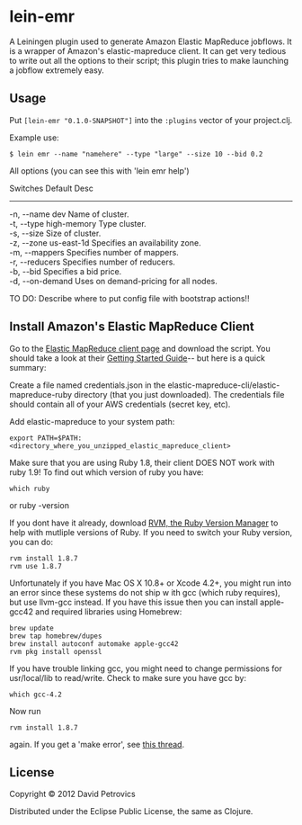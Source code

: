 # lein-emr

A Leiningen plugin used to generate Amazon Elastic MapReduce jobflows. It is a wrapper of Amazon's elastic-mapreduce
client. It can get very tedious to write out all the options to their script; this plugin tries to make launching a 
jobflow extremely easy.

## Usage

Put `[lein-emr "0.1.0-SNAPSHOT"]` into the `:plugins` vector of your project.clj.

Example use:

    $ lein emr --name "namehere" --type "large" --size 10 --bid 0.2

All options (you can see this with 'lein emr help')

Switches         Default      Desc                                  
 --------         -------      ----                                  
 -n, --name       dev          Name of cluster.                      
 -t, --type       high-memory  Type  cluster.                        
 -s, --size                    Size of cluster.                      
 -z, --zone       us-east-1d   Specifies an availability zone.       
 -m, --mappers                 Specifies number of mappers.          
 -r, --reducers                Specifies number of reducers.         
 -b, --bid                     Specifies a bid price.                
 -d, --on-demand               Uses on demand-pricing for all nodes. 
 
 TO DO:
 Describe where to put config file with bootstrap actions!!

## Install Amazon's Elastic MapReduce Client
Go to the [Elastic MapReduce client page](http://aws.amazon.com/code/Elastic-MapReduce/2264) and download the script. 
You should take a look at their 
[Getting Started Guide](http://docs.amazonwebservices.com/ElasticMapReduce/latest/GettingStartedGuide/SignUp.html)-- but 
here is a quick summary:

Create a file named credentials.json in the elastic-mapreduce-cli/elastic-mapreduce-ruby directory (that you just 
downloaded). The credentials file should contain all of your AWS credentials (secret key, etc).

Add elastic-mapreduce to your system path:

    export PATH=$PATH:<directory_where_you_unzipped_elastic_mapreduce_client>

Make sure that you are using Ruby 1.8, their client DOES NOT work with ruby 1.9! To find out which version of ruby you 
have:

    which ruby
    
or
    ruby -version
    

If you dont have it already, download [RVM, the Ruby Version Manager](https://rvm.io) to help with mutliple versions of
Ruby. If you need to switch your Ruby version, you can do:

    rvm install 1.8.7
    rvm use 1.8.7

Unfortunately if you have Mac OS X 10.8+ or Xcode 4.2+, you might run into an error since these systems do not ship w
ith gcc (which ruby requires), but use llvm-gcc instead. If you have this issue then you can install apple-gcc42 and 
required libraries using Homebrew:

    brew update
    brew tap homebrew/dupes
    brew install autoconf automake apple-gcc42
    rvm pkg install openssl

If you have trouble linking gcc, you might need to change permissions for usr/local/lib to read/write. Check to make 
sure you have gcc by:

    which gcc-4.2

Now run 

    rvm install 1.8.7

again. If you get a 'make error', see 
[this thread](http://stackoverflow.com/questions/11664835/mountain-lion-rvm-install-1-8-7-x11-error).

## License

Copyright © 2012 David Petrovics

Distributed under the Eclipse Public License, the same as Clojure.
